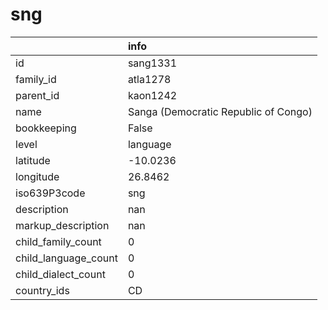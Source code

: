 # sng
|                      | info                                 |
|:---------------------|:-------------------------------------|
| id                   | sang1331                             |
| family_id            | atla1278                             |
| parent_id            | kaon1242                             |
| name                 | Sanga (Democratic Republic of Congo) |
| bookkeeping          | False                                |
| level                | language                             |
| latitude             | -10.0236                             |
| longitude            | 26.8462                              |
| iso639P3code         | sng                                  |
| description          | nan                                  |
| markup_description   | nan                                  |
| child_family_count   | 0                                    |
| child_language_count | 0                                    |
| child_dialect_count  | 0                                    |
| country_ids          | CD                                   |
